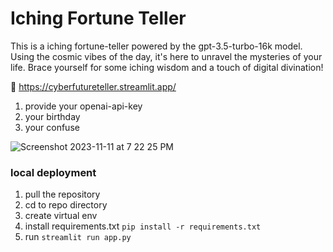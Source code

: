 # Iching Fortune Teller
This is a iching fortune-teller powered by the gpt-3.5-turbo-16k model. Using the cosmic vibes of the day, it's here to unravel the mysteries of your life. Brace yourself for some iching wisdom and a touch of digital divination!

:link: https://cyberfutureteller.streamlit.app/

1. provide your openai-api-key
2. your birthday
3. your confuse 

![Screenshot 2023-11-11 at 7 22 25 PM](https://github.com/wurongronga/cyber_future_teller/assets/81877065/9ce5899b-d17b-4392-ac50-33cb67a5be68)

### local deployment
1. pull the repository
2. cd to repo directory
3. create virtual env
4. install requirements.txt `pip install -r requirements.txt`
5. run `streamlit run app.py`
